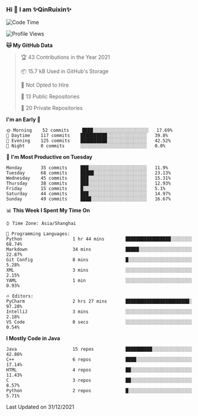 <!--
**QinRuixin/QinRuixin** is a ✨ _special_ ✨ repository because its `README.md` (this file) appears on your GitHub profile.

Here are some ideas to get you started:

- 🔭 I’m currently working on ...
- 🌱 I’m currently learning ...
- 👯 I’m looking to collaborate on ...
- 🤔 I’m looking for help with ...
- 💬 Ask me about ...
- 📫 How to reach me: ...
- 😄 Pronouns: ...
- ⚡ Fun fact: ...
-->


### Hi 👋 I am ✨QinRuixin✨

<!--START_SECTION:waka-->
![Code Time](http://img.shields.io/badge/Code%20Time-719%20hrs%2047%20mins-blue)

![Profile Views](http://img.shields.io/badge/Profile%20Views-1-blue)

**🐱 My GitHub Data** 

> 🏆 43 Contributions in the Year 2021
 > 
> 📦 15.7 kB Used in GitHub's Storage 
 > 
> 🚫 Not Opted to Hire
 > 
> 📜 13 Public Repositories 
 > 
> 🔑 20 Private Repositories  
 > 
**I'm an Early 🐤** 

```text
🌞 Morning    52 commits     ████░░░░░░░░░░░░░░░░░░░░░   17.69% 
🌆 Daytime    117 commits    ██████████░░░░░░░░░░░░░░░   39.8% 
🌃 Evening    125 commits    ██████████░░░░░░░░░░░░░░░   42.52% 
🌙 Night      0 commits      ░░░░░░░░░░░░░░░░░░░░░░░░░   0.0%

```
📅 **I'm Most Productive on Tuesday** 

```text
Monday       35 commits     ███░░░░░░░░░░░░░░░░░░░░░░   11.9% 
Tuesday      68 commits     █████░░░░░░░░░░░░░░░░░░░░   23.13% 
Wednesday    45 commits     ███░░░░░░░░░░░░░░░░░░░░░░   15.31% 
Thursday     38 commits     ███░░░░░░░░░░░░░░░░░░░░░░   12.93% 
Friday       15 commits     █░░░░░░░░░░░░░░░░░░░░░░░░   5.1% 
Saturday     44 commits     ███░░░░░░░░░░░░░░░░░░░░░░   14.97% 
Sunday       49 commits     ████░░░░░░░░░░░░░░░░░░░░░   16.67%

```


📊 **This Week I Spent My Time On** 

```text
⌚︎ Time Zone: Asia/Shanghai

💬 Programming Languages: 
Python                   1 hr 44 mins        █████████████████░░░░░░░░   68.74% 
Markdown                 34 mins             █████░░░░░░░░░░░░░░░░░░░░   22.87% 
Git Config               8 mins              █░░░░░░░░░░░░░░░░░░░░░░░░   5.28% 
XML                      3 mins              ░░░░░░░░░░░░░░░░░░░░░░░░░   2.15% 
YAML                     1 min               ░░░░░░░░░░░░░░░░░░░░░░░░░   0.93%

🔥 Editors: 
PyCharm                  2 hrs 27 mins       ████████████████████████░   97.28% 
IntelliJ                 3 mins              ░░░░░░░░░░░░░░░░░░░░░░░░░   2.18% 
VS Code                  0 secs              ░░░░░░░░░░░░░░░░░░░░░░░░░   0.54%

```

**I Mostly Code in Java** 

```text
Java                     15 repos            ██████████░░░░░░░░░░░░░░░   42.86% 
C++                      6 repos             ████░░░░░░░░░░░░░░░░░░░░░   17.14% 
HTML                     4 repos             ██░░░░░░░░░░░░░░░░░░░░░░░   11.43% 
C                        3 repos             ██░░░░░░░░░░░░░░░░░░░░░░░   8.57% 
Python                   2 repos             █░░░░░░░░░░░░░░░░░░░░░░░░   5.71%

```



 Last Updated on 31/12/2021
<!--END_SECTION:waka-->
